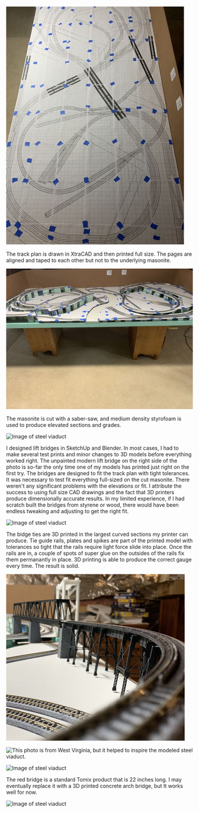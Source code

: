 
![Image of steel viaduct](TransferFullSizePlan.jpg)

The track plan is drawn in XtraCAD and then printed full size. The pages are aligned and taped to each other but not to the underlying masonite.

![Image of steel viaduct](TransferTrackPlanWithElevations.jpg)

The masonite is cut with a saber-saw, and medium density styrofoam is used to produce elevated sections and grades.

![Image of steel viaduct](IMG_0102.png)

I designed lift bridges in SketchUp and Blender. In most cases, I had to make several test prints and minor changes to 3D models before everything worked right. The unpainted modern lift bridge on the right side of the photo is so-far the only time one of my models has printed just right on the first try. The bridges are designed to fit the track plan with tight tolerances. It was necessary to test fit everything full-sized on the cut masonite. There weren't any significant problems with the elevations or fit. I attribute the success to using full size CAD drawings and the fact that 3D printers produce dimensionally accurate results. In my limited experience, if I had scratch built the bridges from styrene or wood, there would have been endless tweaking and adjusting to get the right fit.

![Image of steel viaduct](IMG_0105.png)

The bidge ties are 3D printed in the largest curved sections my printer can produce.  Tie guide rails, plates and spikes are part of the printed model with tolerances so tight that the rails require light force slide into place. Once the rails are in, a couple of spots of super glue on the outsides of the rails fix them permanantly in place. 3D printing is able to produce the correct gauge every time. The result is solid. 

![Image of steel viaduct](IMG_0110.png)

![This photo is from West Virginia, but it helped to inspire the modeled steel viaduct.](https://cdn.onlyinyourstate.com/wp-content/uploads/2016/07/bridge-history-700x537.jpg)

![Image of steel viaduct](IMG_0112.png)

The red bridge is a standard Tomix product that is 22 inches long. I may eventually replace it with a 3D printed concrete arch bridge, but It works well for now.

![Image of steel viaduct](IMG_0114.png)
